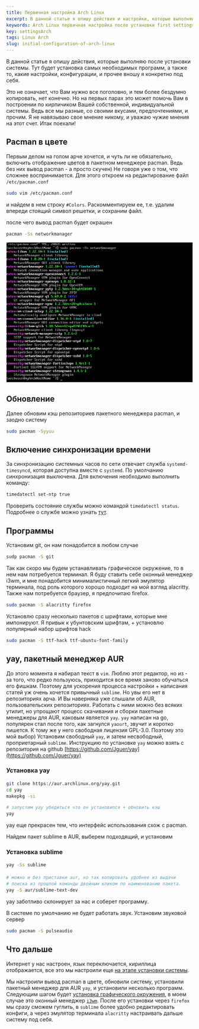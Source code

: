 ```yaml
---
title: Первичная настройка Arch Linux
excerpt: В данной статье я опишу действия и настройки, которые выполняю сразу после установки Arch Linux.
keywords: Arch Linux первичная настройка после установки first settings
key: settingsArch
tags: Linux Arch
slug: initial-configuration-of-arch-linux
---
```


В данной статье я опишу действия, которые выполняю после установки системы.
Тут будет установка самых необходимых программ,
а также то, какие настройки, конфигурации, и прочее
вношу я конкретно под себя.

<!--more-->

Это не означает, что Вам нужно
все поголовно, и тем более бездумно копировать, нет конечно.
Но на первых парах это может помочь Вам в построении по кирпичиком
Вашей собственной, индивидуальной системы. Ведь все мы разные, со
своими вкусами, предпочтениями, и прочим. Я не навязываю свое мнение
никому, и уважаю чужие мнения на этот
счет. Итак поехали!

## Pacman в цвете

Первым делом на голом арче хочется, и чуть ли не обязательно, включить
отображение цветов в пакетном менеджере pacman. Ведь без них вывод
pacman - а просто скучен) Не говоря уже о том, что сложнее воспринимается.
Для этого откроем на редактирование файл `/etc/pacman.conf`

```bash
sudo vim /etc/pacman.conf
```

и найдем в нем строку `#Colors`. Раскомментируем ее, т.е. удалим впереди
стоящий символ решетки, и сохраним файл.

после чего вывод pacman будет окрашен

```bash
pacman -Ss networkmanager
```

![Вывод команды sudo pacman -Ss networkmanager](/assets/articles/settingsArch/pacman-colors.png)

## Обновление

Далее обновим кэш репозиториев пакетного менеджера pacman, и заодно систему

```bash
sudo pacman -Syyuu
```

## Включение синхронизации времени

За синхронизацию системных часов по сети отвечает служба `systemd-timesyncd`,
которая доступна вместе с `systemd`. По умолчанию синхронизация выключена.
Для включения необходимо выполнить команду:

```bash
timedatectl set-ntp true
```

Проверить состояние службы можно командой `timedatectl status`.
Подробнее о службе можно узнать [тут](https://wiki.archlinux.org/index.php/Systemd-timesyncd_(%D0%A0%D1%83%D1%81%D1%81%D0%BA%D0%B8%D0%B9)).

## Программы

Установим git, он нам понадобится в любом случае

```bash
sudp pacman -S git
```

Так как скоро мы будем устанавливать графическое окружение, то в нем нам
потребуется терминал. Я буду ставить себе оконный менеджер i3wm, и мне
понадобится минималистичный легкий эмулятор терминала,
под роль которого хорошо подходит на мой взгляд alacritty.
Также нам потребуется браузер, я предпочитаю firefox.

```bash
sudo pacman -S alacritty firefox
```

Установлю сразу несколько пакетов с шрифтами, которые мне импонируют.
Я привык к убунтовским шрифтам, + установлю популярный набор шрифтов hack

```bash
sudo pacman -S ttf-hack ttf-ubuntu-font-family
```

## yay, пакетный менеджер AUR

До этого момента я набирал текст в `vim`. Люблю этот редактор, но из - за того,
что редко пользуюсь, приходится все время заново обучаться его фишкам.
Поэтому для ускорения процесса настройки + написания статей уж очень
хочется привычный `sublime`. Но увы его нет в репозиториях арча. И
Вы наверняка уже слышали об AUR, пользовательских репозиториях.
Работать с ними можно без всяких утилит, но упрощают процесс скачивания и
сборки пакетные менеджеры для AUR, каковым является `yay`. `yay` написан на go,
популярен стал после того, как загнулся `yaourt`, звучит и коротко пишется.
К тому же у него свободная лицензия GPL-3.0.
Поэтому это мой выбор) Установим свободный `yay`, и затем несвободный,
проприетарный `sublime`. Инструкцию по
установке `yay` можно взять с репозитория на github
[https://github.com/Jguer/yay](https://github.com/Jguer/yay)

### Установка yay

```bash
git clone https://aur.archlinux.org/yay.git
cd yay
makepkg -si
```

```bash
# запустим yay убедиться что он установился + обновить кэш
yay
```

yay еще прекрасен тем, что интерфейс использования схож с pacman.

Найдем пакет sublime в AUR, выберем подходящий, и установим

### Установка sublime

```bash
yay -Ss sublime

# можно и без приставки aur, но так копировать удобнее из выдачи
# поиска из прошлой команды двойным кликом по наименованию пакета.
yay -S aur/sublime-text-dev
```

yay заботливо склонирует за нас и соберет программу.

В системе по умолчанию не будет работать звук. Установим звуковой сервер

```bash
sudo pacman -S pulseaudio
```

## Что дальше

Интернет у нас настроен, язык переключается, кириллица отображается,
все это мы настроили еще [на этапе установки
системы](/2019-11-30-install-arch-linux).

Мы настроили вывод pacman в цвете, обновили систему, установили пакетный
менеджер для AUR `yay`, и установили несколько программ.
Следующим шагом будет
[установка графического окружения](/2020-01-05-installing-and-configuring-i3wm-on-arch-linux),
в моем случае это оконный менеджер [`i3wm`](https://i3wm.org).
После его установки через `firefox` мы сразу сможем гуглить, в `sublime`
более удобно редактировать конфиги, а через эмулятор терминала
`alacritty` настраивать дальше систему под себя.
